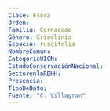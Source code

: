 ```yaml
---
Clase: Flora
Orden: 
Familia: Cornaceae
Género: Griselinia
Especie: ruscifolia
NombreComún: 
CategoríaUICN: 
EstadoConservaciónNacional: 
SectorenlaRBHH: 
Presencia: 
TipoDeDato: 
Fuente: "C. Villagran"
---
```


